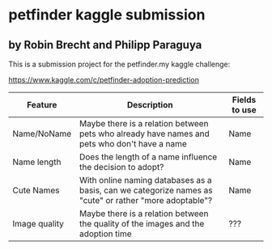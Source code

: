 # petfinder kaggle submission
## by Robin Brecht and Philipp Paraguya

This is a submission project for the petfinder.my kaggle challenge:

https://www.kaggle.com/c/petfinder-adoption-prediction

Feature | Description | Fields to use
--- | --- | ---
Name/NoName | Maybe there is a relation between pets who already have names and pets who don't have a name | Name
Name length | Does the length of a name influence the decision to adopt? | Name
Cute Names | With online naming databases as a basis, can we categorize names as "cute" or rather "more adoptable"? | Name
Image quality| Maybe there is a relation between the quality of the images and the adoption time | ???